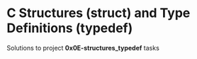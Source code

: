 # C Structures (struct) and Type Definitions (typedef)

Solutions to project **0x0E-structures_typedef** tasks
